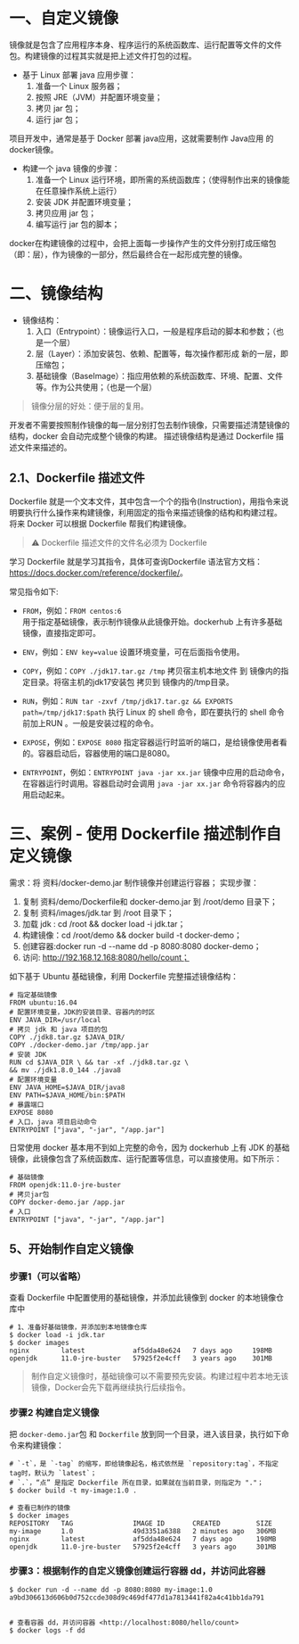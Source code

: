 # 一、自定义镜像
镜像就是包含了应用程序本身、程序运行的系统函数库、运行配置等文件的文件包。构建镜像的过程其实就是把上述文件打包的过程。

- 基于 Linux 部署 java 应用步骤：
  1. 准备一个 Linux 服务器；
  2. 按照 JRE（JVM）并配置环境变量；
  3. 拷贝 jar 包；
  4. 运行 jar 包；

项目开发中，通常是基于 Docker 部署 java应用，这就需要制作 Java应用 的 docker镜像。

- 构建一个 java 镜像的步骤：
  1. 准备一个 Linux 运行环境，即所需的系统函数库；（使得制作出来的镜像能在任意操作系统上运行）
  2. 安装 JDK 并配置环境变量； 
  3. 拷贝应用 jar 包； 
  4. 编写运行 jar 包的脚本；  

docker在构建镜像的过程中，会把上面每一步操作产生的文件分别打成压缩包（即：层），作为镜像的一部分，然后最终合在一起形成完整的镜像。

# 二、镜像结构
- 镜像结构：
  1. 入口（Entrypoint）：镜像运行入口，一般是程序启动的脚本和参数；（也是一个层）
  2. 层（Layer）：添加安装包、依赖、配置等，每次操作都形成 新的一层，即压缩包；
  3. 基础镜像（BaseImage）：指应用依赖的系统函数库、环境、配置、文件等。作为公共使用；（也是一个层）

> 镜像分层的好处：便于层的复用。

开发者不需要按照制作镜像的每一层分别打包去制作镜像，只需要描述清楚镜像的结构，docker 会自动完成整个镜像的构建。
描述镜像结构是通过 Dockerfile 描述文件来描述的。
 
## 2.1、Dockerfile 描述文件
Dockerfile 就是一个文本文件，其中包含一个个的指令(Instruction)，用指令来说明要执行什么操作来构建镜像，利用固定的指令来描述镜像的结构和构建过程。
将来 Docker 可以根据 Dockerfile 帮我们构建镜像。

> ⚠️ Dockerfile 描述文件的文件名必须为 Dockerfile

学习 Dockerfile 就是学习其指令，具体可查询Dockerfile 语法官方文档：<https://docs.docker.com/reference/dockerfile/>。

常见指令如下:
- `FROM`，例如：`FROM centos:6`  
  用于指定基础镜像，表示制作镜像从此镜像开始。dockerhub 上有许多基础镜像，直接指定即可。

- `ENV`，例如：`ENV key=value`
  设置环境变量，可在后面指令使用。

- `COPY`，例如：`COPY ./jdk17.tar.gz /tmp`
  拷贝宿主机本地文件 到 镜像内的指定目录。将宿主机的jdk17安装包 拷贝到 镜像内的/tmp目录。
  
- `RUN`，例如：`RUN tar -zxvf /tmp/jdk17.tar.gz && EXPORTS path=/tmp/jdk17:$path`
  执行 Linux 的 shell 命令，即在要执行的 shell 命令前加上RUN 。一般是安装过程的命令。
  
- `EXPOSE`，例如：`EXPOSE 8080`
  指定容器运行时监听的端口，是给镜像使用者看的。容器启动后，容器使用的端口是8080。
  
- `ENTRYPOINT`，例如：`ENTRYPOINT java -jar xx.jar`
  镜像中应用的启动命令，在容器运行时调用。容器启动时会调用 `java -jar xx.jar` 命令将容器内的应用启动起来。



# 三、案例 - 使用 Dockerfile 描述制作自定义镜像
需求：将 资料/docker-demo.jar 制作镜像并创建运行容器；
实现步骤：
1. 复制 资料/demo/Dockerfile和 docker-demo.jar 到 /root/demo 目录下；
2. 复制 资料/images/jdk.tar 到 /root 目录下；
3. 加载 jdk : cd /root && docker load -i jdk.tar；
4. 构建镜像：cd /root/demo && docker build -t docker-demo；
5. 创建容器:docker run -d --name dd -p 8080:8080 docker-demo；
6. 访问: http://192.168.12.168:8080/hello/count；

如下基于 Ubuntu 基础镜像，利用 Dockerfile 完整描述镜像结构：

```shell
# 指定基础镜像
FROM ubuntu:16.04
# 配置环境变量，JDK的安装目录、容器内的时区
ENV JAVA_DIR=/usr/local
# 拷贝 jdk 和 java 项目的包
COPY ./jdk8.tar.gz $JAVA_DIR/
COPY ./docker-demo.jar /tmp/app.jar
# 安装 JDK
RUN cd $JAVA_DIR \ && tar -xf ./jdk8.tar.gz \
&& mv ./jdk1.8.0_144 ./java8
# 配置环境变量
ENV JAVA_HOME=$JAVA_DIR/java8
ENV PATH=$JAVA_HOME/bin:$PATH
# 暴露端口
EXPOSE 8080
# 入口，java 项目启动命令
ENTRYPOINT ["java", "-jar", "/app.jar"]
```

日常使用 docker 基本用不到如上完整的命令，因为 dockerhub 上有 JDK 的基础镜像，此镜像包含了系统函数库、运行配置等信息，可以直接使用。如下所示：
```shell
# 基础镜像
FROM openjdk:11.0-jre-buster
# 拷贝jar包
COPY docker-demo.jar /app.jar
# 入口
ENTRYPOINT ["java", "-jar", "/app.jar"]
```

## 5、开始制作自定义镜像

### 步骤1（可以省略）
查看 Dockerfile 中配置使用的基础镜像，并添加此镜像到 docker 的本地镜像仓库中

```shell
# 1、准备好基础镜像，并添加到本地镜像仓库
$ docker load -i jdk.tar 
$ docker images
nginx        latest            af5dda48e624   7 days ago     198MB
openjdk      11.0-jre-buster   57925f2e4cff   3 years ago    301MB
```
> 制作自定义镜像时，基础镜像可以不需要预先安装。构建过程中若本地无该镜像，Docker会先下载再继续执行后续指令‌。

### 步骤2 构建自定义镜像
把 `docker-demo.jar`包 和 `Dockerfile` 放到同一个目录，进入该目录，执行如下命令来构建镜像：

```shell
# `-t`，是 `-tag` 的缩写，即给镜像起名，格式依然是 `repository:tag`，不指定tag时，默认为 `latest`；
# `.`，“点” 是指定 Dockerfile 所在目录，如果就在当前目录，则指定为 "."；
$ docker build -t my-image:1.0 .

# 查看已制作的镜像
$ docker images
REPOSITORY   TAG               IMAGE ID       CREATED         SIZE
my-image     1.0               49d3351a6388   2 minutes ago   306MB
nginx        latest            af5dda48e624   7 days ago      198MB
openjdk      11.0-jre-buster   57925f2e4cff   3 years ago     301MB
```

### 步骤3：根据制作的自定义镜像创建运行容器 dd，并访问此容器
```shell
$ docker run -d --name dd -p 8080:8080 my-image:1.0
a9bd306613d606b0d752ccde308d9c469df477d1a7813441f82a4c41bb1da791


# 查看容器 dd，并访问容器 <http://localhost:8080/hello/count>
$ docker logs -f dd
```
